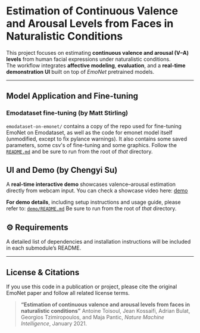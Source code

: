 # Estimation of Continuous Valence and Arousal Levels from Faces in Naturalistic Conditions

This project focuses on estimating **continuous valence and arousal (V–A) levels** from human facial expressions under naturalistic conditions.  
The workflow integrates **affective modeling**, **evaluation**, and a **real-time demonstration UI** built on top of *EmoNet* pretrained models.


---

## Model Application and Fine-tuning

### Emodataset fine-tuning (by Matt Stirling)

`emodataset-on-emonet/` contains a copy of the repo used for fine-tuning EmoNet on Emodataset, as well as the code for emonet model itself (unmodified, except to fix pylance warnings). It also contains some saved parameters, some csv's of fine-tuning and some graphics. Follow the [`README.md`](./emodataset-on-emonet/README.md) and be sure to run from the root of *that* directory. 






## UI and Demo (by Chengyi Su)

A **real-time interactive demo** showcases valence–arousal estimation directly from webcam input. You can check a showcase video here: [demo](https://www.youtube.com/watch?v=waxnplqpPgs)

**For demo details**, including setup instructions and usage guide, please refer to:  [`demo/README.md`](./demo/README.md) Be sure to run from the root of *that* directory. 



## ⚙️ Requirements

A detailed list of dependencies and installation instructions will be included in each submodule’s README.


---

## License & Citations

If you use this code in a publication or project, please cite the original EmoNet paper and follow all related license terms.

> **“Estimation of continuous valence and arousal levels from faces in naturalistic conditions”**
> Antoine Toisoul, Jean Kossaifi, Adrian Bulat, Georgios Tzimiropoulos, and Maja Pantic,
> *Nature Machine Intelligence*, January 2021.
